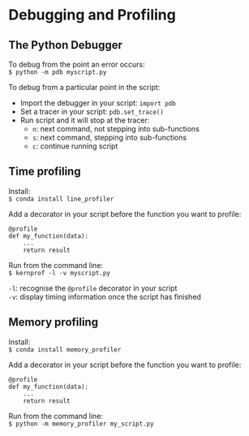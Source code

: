 # Debugging and Profiling

## The Python Debugger

To debug from the point an error occurs:  
`$ python -m pdb myscript.py`

To debug from a particular point in the script:
* Import the debugger in your script: `import pdb`
* Set a tracer in your script: `pdb.set_trace()`
* Run script and it will stop at the tracer:
  * `n`: next command, not stepping into sub-functions
  * `s`: next command, stepping into sub-functions
  * `c`: continue running script
  
## Time profiling

Install:  
`$ conda install line_profiler`

Add a decorator in your script before the function you want to profile:
```
@profile
def my_function(data):
    ...
    return result
```

Run from the command line:  
`$ kernprof -l -v myscript.py`  

`-l`: recognise the `@profile` decorator in your script  
`-v`: display timing information once the script has finished

## Memory profiling

Install:  
`$ conda install memory_profiler`

Add a decorator in your script before the function you want to profile:
```
@profile
def my_function(data):
    ...
    return result
```

Run from the command line:  
`$ python -m memory_profiler my_script.py`





